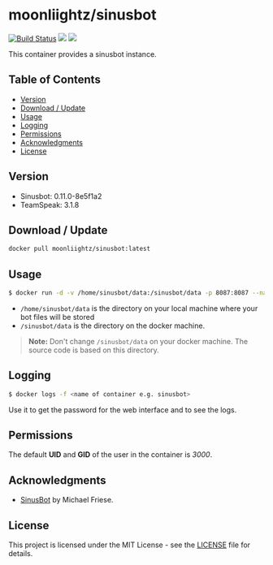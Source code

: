 # moonliightz/sinusbot
[![Build Status](https://travis-ci.org/MoonLiightz/docker-sinusbot.svg?branch=master)](https://travis-ci.org/MoonLiightz/docker-sinusbot)
[![](https://images.microbadger.com/badges/image/moonliightz/sinusbot.svg)](https://microbadger.com/images/moonliightz/sinusbot "Get your own image badge on microbadger.com")
[![](https://images.microbadger.com/badges/version/moonliightz/sinusbot.svg)](https://microbadger.com/images/moonliightz/sinusbot "Get your own version badge on microbadger.com")

This container provides a sinusbot instance. 


## Table of Contents
- [Version](#version)
- [Download / Update](#download--update)
- [Usage](#usage)
- [Logging](#logging)
- [Permissions](#permissions)
- [Acknowledgments](#acknowledgments)
- [License](#license)



## Version

- Sinusbot: 0.11.0-8e5f1a2
- TeamSpeak: 3.1.8



## Download / Update
```sh
docker pull moonliightz/sinusbot:latest
```



## Usage
```sh
$ docker run -d -v /home/sinusbot/data:/sinusbot/data -p 8087:8087 --name sinusbot moonliightz/sinusbot:latest
```

- ``` /home/sinusbot/data ``` is the directory on your local machine where your bot files will be stored
- ``` /sinusbot/data ``` is the directory on the docker machine.
> **Note:** Don't change `/sinusbot/data` on your docker machine. The source code is based on this directory.



## Logging
```sh 
$ docker logs -f <name of container e.g. sinusbot> 
``` 
Use it to get the password for the web interface and to see the logs.



## Permissions
The default **UID** and **GID** of the user in the container is _3000_.



## Acknowledgments
* [SinusBot](http://www.sinusbot.com/) by Michael Friese.



## License
This project is licensed under the MIT License - see the [LICENSE](LICENSE) file for details.
